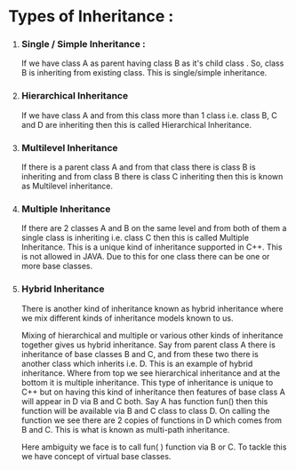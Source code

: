 # Types of Inheritance :

1. ### Single / Simple Inheritance :

   If we have class A as parent having class B as it's child class . So, class B is inheriting from existing class. This is single/simple inheritance.

2. ### Hierarchical Inheritance

   If we have class A and from this class more than 1 class i.e. class B, C and D are inheriting then this is called Hierarchical Inheritance. 

3. ### Multilevel Inheritance

   If there is a parent class A and from that class there is class B is inheriting and from class B there is class C inheriting then this is known as Multilevel inheritance.

4. ### Multiple Inheritance 

   If there are 2 classes A and B on the same level and from both of them a single class is inheriting i.e. class C then this is called Multiple Inheritance. This is a unique kind of inheritance supported in C++. This is not allowed in JAVA. Due to this for one class there can be one or more base classes.

5. ### Hybrid Inheritance

   There is another kind of inheritance known as hybrid inheritance where we mix different kinds of inheritance models known to us.

   Mixing of hierarchical and multiple or various other kinds of inheritance together gives us hybrid inheritance. Say from parent class A there is inheritance of base classes B and C, and from these two there is another class which inherits i.e. D. This is an example of hybrid inheritance. Where from top we see hierarchical inheritance and at the bottom it is multiple inheritance. This type of inheritance is unique to C++ but on having this kind of inheritance then features of base class A will appear in D via B and C both. Say A has function fun() then this function will be available via B and C class to class D. On calling the function we see there are 2 copies of functions in D which comes from B and C. This is what is known as multi-path inheritance.

   Here ambiguity we face is to call fun( ) function via B or C. To tackle this we have concept of virtual base classes.

  
